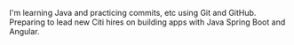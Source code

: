 I'm learning Java and practicing commits, etc using Git and GitHub. Preparing to lead new Citi hires on building apps with Java Spring Boot and Angular.
